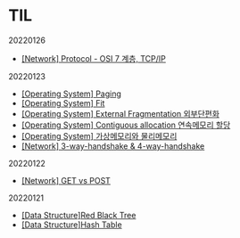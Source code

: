# TIL
20220126
- [[Network] Protocol - OSI 7 계층, TCP/IP](https://moz1e.tistory.com/533)

20220123
- [[Operating System] Paging](https://moz1e.tistory.com/532)
- [[Operating System] Fit](https://moz1e.tistory.com/531)
- [[Operating System] External Fragmentation 외부단편화](https://moz1e.tistory.com/530)
- [[Operating System] Contiguous allocation 연속메모리 할당](https://moz1e.tistory.com/529)
-	[[Operating System] 가상메모리와 물리메모리](https://moz1e.tistory.com/528)
- [[Network] 3-way-handshake & 4-way-handshake](https://moz1e.tistory.com/527)

20220122
- [[Network] GET vs POST](https://moz1e.tistory.com/526)

20220121
- [[Data Structure]Red Black Tree](https://moz1e.tistory.com/524)
- [[Data Structure]Hash Table](https://moz1e.tistory.com/525)
